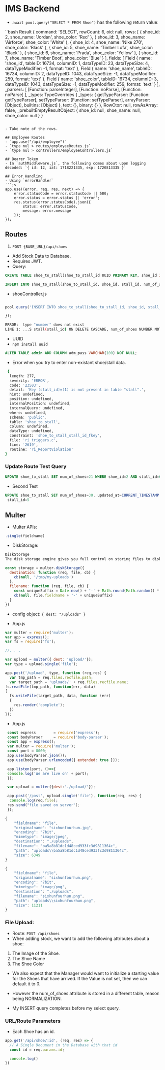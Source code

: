 

# IMS Backend

- `await pool.query("SELECT * FROM Shoe")` has the following return value:

``bash
Result {
  command: 'SELECT',
  rowCount: 6,
  oid: null,
  rows: [
    { shoe_id: 2, shoe_name: 'Jordan', shoe_color: 'Red' },
    { shoe_id: 3, shoe_name: 'Airforce', shoe_color: 'White' },
    { shoe_id: 4, shoe_name: 'Nike 270', shoe_color: 'Black' },
    { shoe_id: 5, shoe_name: 'Timber Lofa', shoe_color: 'Black' },
    { shoe_id: 6, shoe_name: 'Prada', shoe_color: 'Yellow' },
    { shoe_id: 7, shoe_name: 'Timber Boot', shoe_color: 'Blue' }
  ],
  fields: [
    Field {
      name: 'shoe_id',
      tableID: 16734,
      columnID: 1,
      dataTypeID: 23,
      dataTypeSize: 4,
      dataTypeModifier: -1,
      format: 'text'
    },
    Field {
      name: 'shoe_name',
      tableID: 16734,
      columnID: 2,
      dataTypeID: 1043,
      dataTypeSize: -1,
      dataTypeModifier: 259,
      format: 'text'
    },
    Field {
      name: 'shoe_color',
      tableID: 16734,
      columnID: 3,
      dataTypeID: 1043,
      dataTypeSize: -1,
      dataTypeModifier: 259,
      format: 'text'
    }
  ],
  _parsers: [
    [Function: parseInteger],
    [Function: noParse],
    [Function: noParse]
  ],
  _types: TypeOverrides {
    _types: {
      getTypeParser: [Function: getTypeParser],
      setTypeParser: [Function: setTypeParser],
      arrayParser: [Object],
      builtins: [Object]
    },
    text: {},
    binary: {}
  },
  RowCtor: null,
  rowAsArray: false,
  _prebuiltEmptyResultObject: { shoe_id: null, shoe_name: null, shoe_color: null }
}
```

- Take note of the rows.

## Employee Routes
- `app.use("/api/employee")`
- `type nul > routes/employeeRoutes.js`
- `type nul > controllers/employeeControllers.js`

## Bearer Token
- In `authMiddleware.js`, the following comes about upon logging decoded: `{ id: 12, iat: 1718221335, exp: 1720813335 }`

## Error Handling
- Using `errorHandler`
```js
app.use((error, req, res, next) => {
    error.statusCode = error.statusCode || 500;
    error.status = error.status || 'error';
    res.status(error.statusCode).json({
        status: error.statusCode,
        message: error.message
    });
});
```

## Routes
1. `POST {BASE_URL}/api/shoes`
- Add Stock Data to Database.
- Requires JWT.
- Query: 

```sql
CREATE TABLE shoe_to_stall(shoe_to_stall_id UUID PRIMARY KEY, shoe_id INT NOT NULL REFERENCES shoe(shoe_id) ON DELETE CASCADE, stall_id INT NOT NULL REFERENCES stall(stall_id) ON DELETE CASCADE, num_of_shoes NUMBER NOT NULL, created_at TIMESTAMP NOT NULL, updated_at TIMESTAMP NOT NULL);

INSERT INTO shoe_to_stall(shoe_to_stall_id, shoe_id, stall_id, num_of_shoes, created_at, updated_at) VALUES($1, $2, $3, CURRENT_TIMESTAMP, CURRENT_TIMESTAMP);
```

- shoeController.js
```js

pool.query('INSERT INTO shoe_to_stall(shoe_to_stall_id, shoe_id, stall_id, num_of_shoes, created_at, updated_at) VALUES($1, $2, $3, CURRENT_TIMESTAMP, CURRENT_TIMESTAMP)', [], () => {

});
```

```bash
ERROR:  type "number" does not exist
LINE 1: ...S stall(stall_id) ON DELETE CASCADE, num_of_shoes NUMBER NOT...
```

- UUID
- `npm install uuid`


```sql
ALTER TABLE admin ADD COLUMN adm_pass VARCHAR(100) NOT NULL;
```

- Error when you try to enter non-existant shoe/stall data.
```bash
 {
  length: 277,
  severity: 'ERROR',
  code: '23503',
  detail: 'Key (stall_id)=(1) is not present in table "stall".',
  hint: undefined,
  position: undefined,
  internalPosition: undefined,
  internalQuery: undefined,
  where: undefined,
  schema: 'public',
  table: 'shoe_to_stall',
  column: undefined,
  dataType: undefined,
  constraint: 'shoe_to_stall_stall_id_fkey',
  file: 'ri_triggers.c',
  line: '2619',
  routine: 'ri_ReportViolation'
}
```

### Update Route Test Query
```sql
UPDATE shoe_to_stall SET num_of_shoes=21 WHERE shoe_id=2 AND stall_id=6;
```

- Second Test
```sql
UPDATE shoe_to_stall SET num_of_shoes=30, updated_at=CURRENT_TIMESTAMP WHERE shoe_id=2 AND
 stall_id=5
```

## Multer
- Multer APIs:
```js
.single(fieldname)
```

- DiskStorage:
```js
DiskStorage
The disk storage engine gives you full control on storing files to disk.

const storage = multer.diskStorage({
  destination: function (req, file, cb) {
    cb(null, '/tmp/my-uploads')
  },
  filename: function (req, file, cb) {
    const uniqueSuffix = Date.now() + '-' + Math.round(Math.random() * 1E9)
    cb(null, file.fieldname + '-' + uniqueSuffix)
  }
})
```

- config object: `{ dest: "/uploads" }`

- App.js
```js
var multer = require('multer');
var app = express();
var fs = require('fs');

//. . . 

var upload = multer({ dest: 'upload/'});
var type = upload.single('file');

app.post('/upload', type, function (req,res) {
  var tmp_path = req.files.recfile.path;
  var target_path = 'uploads/' + req.files.recfile.name;
fs.readFile(tmp_path, function(err, data)
{
  fs.writeFile(target_path, data, function (err)
  {
    res.render('complete');
  })
});
```

- App.js
```js
 const express        = require('express');
 const bodyParser     = require('body-parser');
 const app = express();
 var multer = require('multer');
 const port = 8000;
 app.use(bodyParser.json());
 app.use(bodyParser.urlencoded({ extended: true }));

 app.listen(port, ()=>{
 console.log('We are live on' + port);
 });

 var upload = multer({dest:'./upload/'});

 app.post('/post', upload.single('file'), function(req, res) {
  console.log(req.file);
 res.send("file saved on server");
 });
```

```js
{
    "fieldname": "file",
    "originalname": "sixhunfourhun.jpg",
    "encoding": "7bit",
    "mimetype": "image/jpeg",
    "destination": "./uploads",
    "filename": "ba5a8b81dc1d48ced933fc3d9811364c",
    "path": "uploads\\ba5a8b81dc1d48ced933fc3d9811364c",
    "size": 6349
}

{
    "fieldname": "file",
    "originalname": "sixhunfourhun.png",
    "encoding": "7bit",
    "mimetype": "image/png",
    "destination": "./uploads",
    "filename": "sixhunfourhun.png",
    "path": "uploads\\sixhunfourhun.png",
    "size": 11211
}
```

### File Upload:
- Route: `POST /api/shoes`
- When adding stock, we want to add the following attributes about a shoe: 
1. The Image of the Shoe.
2. The Shoe Name
3. The Shoe Color

- We also expect that the Manager would want to initialize a starting value for the Shoes that have arrived. If the Value is not set, then we can default it to 0.
- However the num_of_shoes attribute is stored in a different table, reason being NORMALIZATION.

- My INSERT query completes before my select query.

### URL/Route Parameters
- Each Shoe has an id.

```js
app.get('/api/shoe/:id', (req, res) => {
  // A Single Document in the Database with that id
  const id = req.params.id;

  console.log()
})

```